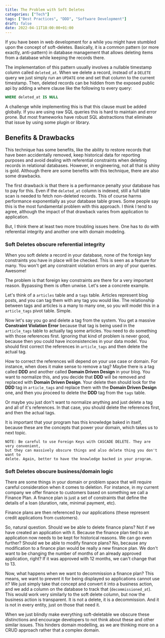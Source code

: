 ```yaml
---
title: The Problem with Soft Deletes
categories: ["Tech"]
tags: ["Best Practices", "DDD", "Software Development"] 
draft: false
date: 2022-04-11T18:00:00+01:00
---
```


If you have been in web development for a while you might have stumbled upon
the concept of soft-deletes. Basically, it is a common pattern (or more exactly,
anti-pattern) in database management that allows deleting items from a database
while keeping the records there.

The implementation of this pattern usually involves a nullable timestamp 
column called `deleted_at`. When we delete a record, instead of a `DELETE`
query we just simply run an `UPDATE` one and set that column to the current
timestamp. Then, deleted records can be hidden from the exposed public api by
adding a where clause like the following to every query:

```sql
WHERE deleted_at IS NULL
```

A challenge while implementing this is that this clause must be added globally.
If you are using raw SQL queries this is hard to maintain and error prone. But most
frameworks have robust SQL abstractions that eliminate that issue by using
some plugin or library.

## Benefits & Drawbacks
This technique has some benefits, like the ability to restore records that have been
accidentally removed, keep historical data for reporting purposes and avoid
dealing with referential constraints when deleting records in relational
databases. However, in engineering, not all that is shiny is gold. Although there
are some benefits with this technique, there are also some drawbacks.

The first drawback is that there is a performance penalty your database has to
pay for this. Even if the `deleted_at` column is indexed, still a full table scan
is needed to fetch non-deleted records. This of course harms performance
exponentially as your database table grows. Some people say this is the most
fundamental problem with this approach. I think I tend to agree, although the 
impact of that drawback varies from application to application. 

But, I think there at least two more troubling issues here. One has to do with
referential integrity and another one with domain modeling.

### Soft Deletes obscure referential integrity

When you soft delete a record in your database, none of the foreign key constraints
you have in place will be checked. This is seen as a feature for many. You won't get
any constraint violation errors on any of your queries. Awesome!

The problem is that foreign key constraints are there for a very important reason.
Bypassing them is often unwise. Let's see a concrete example.

Let's think of a `articles` table and a `tags` table. Articles represent blog
posts, and you can tag them with any tag you would like. The relationship between
tags and articles is a many to many one, so you will model this in a `article_tags`
pivot table. Simple. 

Now let's say you go and delete a tag from the system. You get a massive 
**Constraint Violation Error** because that tag is being used in the `article_tags` table
to actually tag some articles. You need to do something with those references
first. Ignoring that kind of problem is never good, because then you could
have inconsistencies in your data model. You should first correct the references
in `article_tags` and then delete the actual tag. 

How to correct the references will depend on your use case or domain. For instance,
when does it make sense to remove a tag? Maybe there is a tag called **DDD** and another
called **Domain Driven Design** in your blog. You want to normalize this, and you
decide that **DDD** will be removed and replaced with **Domain Driven Design**. 
Your delete then should look for the **DDD** tag in `article_tags` and replace
them with the **Domain Driven Design** one, and then you proceed to delete the
**DDD** tag from the `tags` table.

Or maybe you just don't want to normalize anything and just delete a tag and all
of it's references. In that case, you should delete the references first, and then
the actual tags.

It is important that your program has this knowledge baked in itself, because these
are the concepts that power your domain, which takes us to next topic.

    NOTE: Be careful to use Foreign Keys with CASCADE DELETE. They are very convenient,
    but they can massively obscure things and also delete thing you don't want to 
    delete. Again, better to have the knowledge backed in your program.

### Soft Deletes obscure business/domain logic

There are some things in your domain or problem space that will require careful
consideration when it comes to deletion. For instance, in my current company
we offer finance to customers based on something we call a Finance Plan. A finance
plan is just a set of constraints that define the details of a loan (duration, rate,
minimal payment, etc).

Finance plans are then referenced by our applications (these represent credit
applications from customers). 

So, natural question. Should we be able to delete finance plans? Not if we have created
an application with it. Because the finance plan tied to an application now needs
to be kept for historical reasons. We can go even further? Should we be able to 
modify finance plans? No, because any modification to a finance plan would be really
a new finance plan. We don't want to be changing the number of months of an already
approved application, right? If it was approved with 12 months, we can't change that to
13.

Now, what happens when we want to decommission a finance plan? This means, we
want to prevent it for being displayed so applications cannot use it? We just simply take that
concept and convert it into a business action, and we add a column on the database
to track that (`decommissioned_at`). This would work very similarly to the soft
delete column, but now the business action is transparent. It is not a delete,
it is a decommission. And it is not in every entity, just on those that need it.

When we just blindly make everything soft-deletable we obscure these distinctions
and encourage developers to not think about these and other similar issues. This 
hinders domain modelling, as we are thinking more on a CRUD approach rather that
a complex domain.